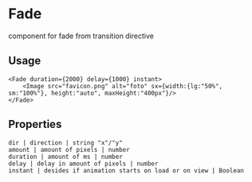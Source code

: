 # Fade

component for fade from transition directive

## Usage
```text
<Fade duration={2000} delay={1000} instant>
    <Image src="favicon.png" alt="foto" sx={width:{lg:"50%", sm:"100%"}, height:"auto", maxHeight:"400px"}/>
</Fade>

```

## Properties
```properties
dir | direction | string "x"/"y"
amount | amount of pixels | number
duration | amount of ms | number
delay | delay in amount of pixels | number
instant | desides if animation starts on load or on view | Boolean
```
